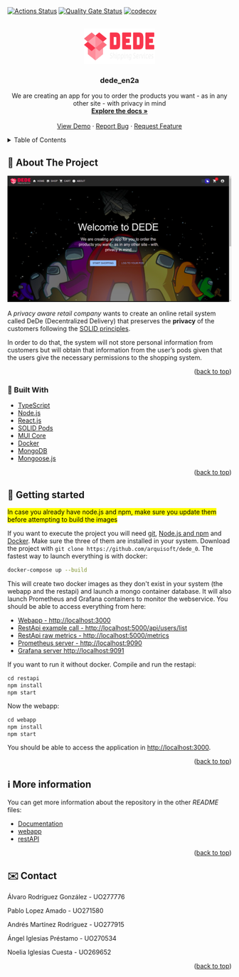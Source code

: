 <!-- PROJECT SHIELDS -->

[![Actions Status](https://github.com/arquisoft/dede_0/workflows/CI%20for%20ASW2122/badge.svg)](https://github.com/arquisoft/dede_en2a/actions)
[![Quality Gate Status](https://sonarcloud.io/api/project_badges/measure?project=Arquisoft_dede_en2a&metric=alert_status)](https://sonarcloud.io/summary/new_code?id=Arquisoft_dede_en2a)
[![codecov](https://codecov.io/gh/Arquisoft/dede_en2a/branch/master/graph/badge.svg?token=SWHCUcan8c)](https://codecov.io/gh/Arquisoft/dede_en2a)

<!-- PROJECT LOGO -->

<br />
<div align="center">
  <a href="https://www.dedeen2a.tk/">
    <img src="webapp/src/images/dede_logo.svg" alt="DEDE EN 2A" width="160" height="80">
  </a>

<h3 align="center">dede_en2a</h3>

  <p align="center">
    We are creating an app for you to order the products you want - as in any other site - with privacy in mind
    <br />
    <a href="https://arquisoft.github.io/dede_en2a/"><strong>Explore the docs »</strong></a>
    <br />
    <br />
    <a href="https://www.dedeen2a.tk/">View Demo</a>
    ·
    <a href="https://github.com/Arquisoft/dede_en2a/issues">Report Bug</a>
    ·
    <a href="https://github.com/Arquisoft/dede_en2a/issues">Request Feature</a>
  </p>
</div>

<!-- TABLE OF CONTENTS -->
<details>
  <summary>Table of Contents</summary>
  <ol>
    <li>
      <a href="#🤔-about-the-project">About The Project</a>
      <ul>
        <li><a href="#🚧-built-with">Built With</a></li>
      </ul>
    </li>
    <li>
      <a href="#🏁-getting-started">Getting Started</a>
    </li>
        <li>
      <a href="#ℹ️-more-information">More Information</a>
    </li>
    <li><a href="#✉️-contact">Contact</a></li>
  </ol>
</details>

<!-- ABOUT THE PROJECT -->

## 🤔 About The Project

![DEDE_screenshot](webapp/src/images/product-screenshot.png)

A _privacy aware retail company_ wants to create an online retail system called DeDe (Decentralized Delivery) that preserves the **privacy** of the customers following the [SOLID principles](https://solidproject.org/).

In order to do that, the system will not store personal information from customers but will obtain that information from the user’s pods given that the users give the necessary permissions to the shopping system.

<p align="right">(<a href="#top">back to top</a>)</p>

### 🚧 Built With

- [TypeScript](https://www.typescriptlang.org/)
- [Node.js](https://nodejs.org/es/)
- [React.js](https://reactjs.org/)
- [SOLID Pods](https://solidproject.org/)
- [MUI Core](https://mui.com/)
- [Docker](https://www.docker.com/)
- [MongoDB](https://www.mongodb.com/)
- [Mongoose.js](https://mongoosejs.com/)

<p align="right">(<a href="#top">back to top</a>)</p>

<!-- GETTING STARTED -->

## 🏁 Getting started

<mark>In case you already have node.js and npm, make sure you update them before attempting to build the images</mark>

If you want to execute the project you will need [git](https://git-scm.com/downloads), [Node.js and npm](https://www.npmjs.com/get-npm) and [Docker](https://docs.docker.com/get-docker/). Make sure the three of them are installed in your system. Download the project with `git clone https://github.com/arquisoft/dede_0`. The fastest way to launch everything is with docker:

```bash
docker-compose up --build
```

This will create two docker images as they don't exist in your system (the webapp and the restapi) and launch a mongo container database. It will also launch Prometheus and Grafana containers to monitor the webservice. You should be able to access everything from here:

- [Webapp - http://localhost:3000](http://localhost:3000)
- [RestApi example call - http://localhost:5000/api/users/list](http://localhost:5000/api/users/list)
- [RestApi raw metrics - http://localhost:5000/metrics](http://localhost:5000/metrics)
- [Prometheus server - http://localhost:9090](http://localhost:9090)
- [Grafana server http://localhost:9091](http://localhost:9091)

If you want to run it without docker. Compile and run the restapi:

```shell
cd restapi
npm install
npm start
```

Now the webapp:

```shell
cd webapp
npm install
npm start
```

You should be able to access the application in [http://localhost:3000](http://localhost:3000).

<p align="right">(<a href="#top">back to top</a>)</p>

## ℹ️ More information

You can get more information about the repository in the other _README_ files:

- [Documentation](https://github.com/arquisoft/dede_en2a/tree/master/docs)
- [webapp](https://github.com/arquisoft/dede_en2a/tree/master/webapp)
- [restAPI](https://github.com/arquisoft/dede_en2a/tree/master/restapi)

<p align="right">(<a href="#top">back to top</a>)</p>

## ✉️ Contact

Álvaro Rodríguez González - UO277776

Pablo Lopez Amado - UO271580

Andrés Martínez Rodríguez - UO277915

Ángel Iglesias Préstamo - UO270534

Noelia Iglesias Cuesta - UO269652

<p align="right">(<a href="#top">back to top</a>)</p>
